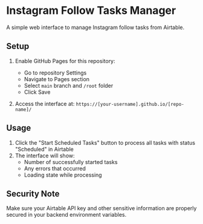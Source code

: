 # Instagram Follow Tasks Manager

A simple web interface to manage Instagram follow tasks from Airtable.

## Setup

1. Enable GitHub Pages for this repository:
   - Go to repository Settings
   - Navigate to Pages section
   - Select `main` branch and `/root` folder
   - Click Save

2. Access the interface at: `https://[your-username].github.io/[repo-name]/`

## Usage

1. Click the "Start Scheduled Tasks" button to process all tasks with status "Scheduled" in Airtable
2. The interface will show:
   - Number of successfully started tasks
   - Any errors that occurred
   - Loading state while processing

## Security Note

Make sure your Airtable API key and other sensitive information are properly secured in your backend environment variables. 